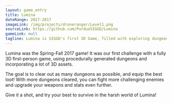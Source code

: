 ```yaml
---
layout: game_entry
title: Lumina
dateRange: 2017-2017
imageLink: /img/projects/droneranger/Level1.png
sourceLink: https://github.com/PurdueSIGGD/Lumina
gameLink: null
tagline: Lumina is SIGGD's first 3D Game, filled with exploring dungeons and surviving in the world!
---
```

<!--Put description here:-->
Lumina was the Spring-Fall 2017 game! It was our first challenge with a fully 3D first-person game, using procedurally generated dungeons and incorporating a lot of 3D assets.

The goal is to clear out as many dungeons as possible, and equip the best loot! With more dungeons cleared, you can fight more challenging enemies and upgrade your weapons and stats even further.

Give it a shot, and try your best to survive in the harsh world of Lumina!